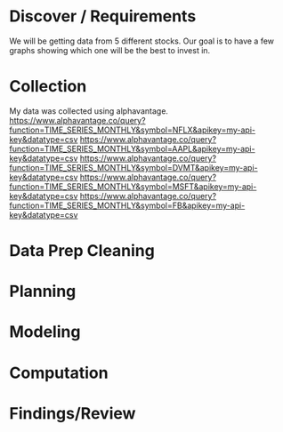 # Discover / Requirements
We will be getting data from 5 different stocks.
Our goal is to have a few graphs showing which one will be the best to invest in.
# Collection
My data was collected using alphavantage.
https://www.alphavantage.co/query?function=TIME_SERIES_MONTHLY&symbol=NFLX&apikey=my-api-key&datatype=csv
https://www.alphavantage.co/query?function=TIME_SERIES_MONTHLY&symbol=AAPL&apikey=my-api-key&datatype=csv
https://www.alphavantage.co/query?function=TIME_SERIES_MONTHLY&symbol=DVMT&apikey=my-api-key&datatype=csv
https://www.alphavantage.co/query?function=TIME_SERIES_MONTHLY&symbol=MSFT&apikey=my-api-key&datatype=csv
https://www.alphavantage.co/query?function=TIME_SERIES_MONTHLY&symbol=FB&apikey=my-api-key&datatype=csv

# Data Prep Cleaning

# Planning

# Modeling

# Computation

# Findings/Review
